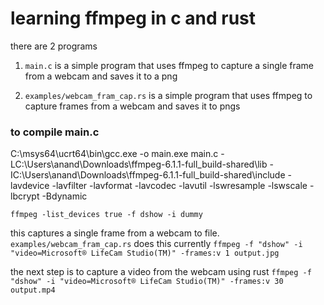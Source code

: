 # learning ffmpeg in c and rust

there are 2 programs 
1. `main.c` is a simple program that uses ffmpeg to capture a single frame from a webcam and saves it to a png

2. `examples/webcam_fram_cap.rs` is a simple program that uses ffmpeg to capture frames from a webcam and saves it to pngs


### to compile main.c 
C:\msys64\ucrt64\bin\gcc.exe -o main.exe main.c -LC:\Users\anand\Downloads\ffmpeg-6.1.1-full_build-shared\lib -IC:\Users\anand\Downloads\ffmpeg-6.1.1-full_build-shared\include -lavdevice -lavfilter -lavformat -lavcodec -lavutil -lswresample -lswscale -lbcrypt -Bdynamic

`ffmpeg -list_devices true -f dshow -i dummy` 

this captures a single frame from a webcam to file. `examples/webcam_fram_cap.rs` does this currently 
`ffmpeg -f "dshow" -i "video=Microsoft® LifeCam Studio(TM)" -frames:v 1 output.jpg`

the next step is to capture a video from the webcam using rust 
`ffmpeg -f "dshow" -i "video=Microsoft® LifeCam Studio(TM)" -frames:v 30 output.mp4`

